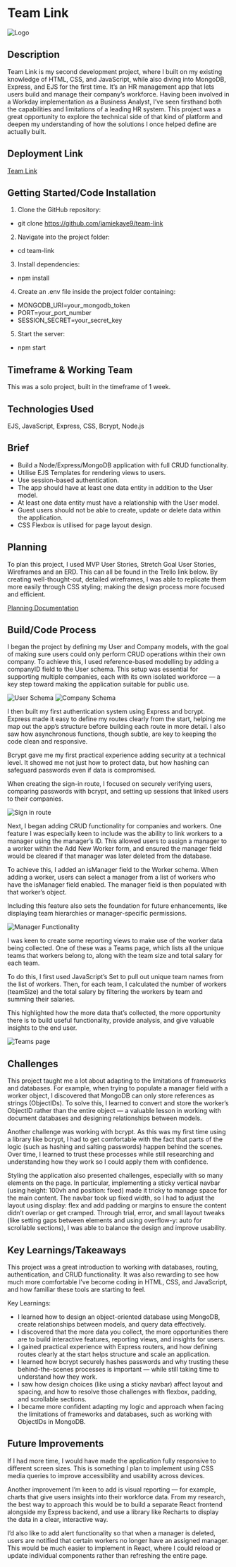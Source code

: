 # Team Link

![Logo](public/images/readmelogo.png)

## Description

Team Link is my second development project, where I built on my existing knowledge of HTML, CSS, and JavaScript, while also diving into MongoDB, Express, and EJS for the first time. It’s an HR management app that lets users build and manage their company’s workforce. Having been involved in a Workday implementation as a Business Analyst, I’ve seen firsthand both the capabilities and limitations of a leading HR system. This project was a great opportunity to explore the technical side of that kind of platform and deepen my understanding of how the solutions I once helped define are actually built.

## Deployment Link

[Team Link](https://team-link-phi.vercel.app/)

## Getting Started/Code Installation

1. Clone the GitHub repository:
  - git clone https://github.com/jamiekaye9/team-link
2. Navigate into the project folder:
  - cd team-link
3. Install dependencies:
  - npm install
4. Create an .env file inside the project folder containing:
  - MONGODB_URI=your_mongodb_token
  - PORT=your_port_number
  - SESSION_SECRET=your_secret_key
5. Start the server:
  - npm start

## Timeframe & Working Team

This was a solo project, built in the timeframe of 1 week.

## Technologies Used

EJS, JavaScript, Express, CSS, Bcrypt, Node.js

## Brief

- Build a Node/Express/MongoDB application with full CRUD functionality.
- Utilise EJS Templates for rendering views to users.
- Use session-based authentication.
- The app should have at least one data entity in addition to the User model.
- At least one data entity must have a relationship with the User model.
- Guest users should not be able to create, update or delete data within the application.
- CSS Flexbox is utilised for page layout design.

## Planning

To plan this project, I used MVP User Stories, Stretch Goal User Stories, Wireframes and an ERD. This can all be found in the Trello link below. By creating well-thought-out, detailed wireframes, I was able to replicate them more easily through CSS styling; making the design process more focused and efficient.

[Planning Documentation](https://trello.com/invite/b/67a54527088349ac4dca06e8/ATTI844fb3af6eeffc5084aca4d00188fa9e16219B37/project-2)

## Build/Code Process

I began the project by defining my User and Company models, with the goal of making sure users could only perform CRUD operations within their own company. To achieve this, I used reference-based modelling by adding a companyID field to the User schema. This setup was essential for supporting multiple companies, each with its own isolated workforce — a key step toward making the application suitable for public use.

![User Schema](public/images/userschema.png)
![Company Schema](public/images/companyschema.png)

I then built my first authentication system using Express and bcrypt. Express made it easy to define my routes clearly from the start, helping me map out the app’s structure before building each route in more detail. I also saw how asynchronous functions, though subtle, are key to keeping the code clean and responsive.

Bcrypt gave me my first practical experience adding security at a technical level. It showed me not just how to protect data, but how hashing can safeguard passwords even if data is compromised.

When creating the sign-in route, I focused on securely verifying users, comparing passwords with bcrypt, and setting up sessions that linked users to their companies.

![Sign in route](public/images/signin.png)

Next, I began adding CRUD functionality for companies and workers. One feature I was especially keen to include was the ability to link workers to a manager using the manager’s ID. This allowed users to assign a manager to a worker within the Add New Worker form, and ensured the manager field would be cleared if that manager was later deleted from the database.

To achieve this, I added an isManager field to the Worker schema. When adding a worker, users can select a manager from a list of workers who have the isManager field enabled. The manager field is then populated with that worker’s object.

Including this feature also sets the foundation for future enhancements, like displaying team hierarchies or manager-specific permissions.

![Manager Functionality](public/images/addworker.png)

I was keen to create some reporting views to make use of the worker data being collected. One of these was a Teams page, which lists all the unique teams that workers belong to, along with the team size and total salary for each team.

To do this, I first used JavaScript’s Set to pull out unique team names from the list of workers. Then, for each team, I calculated the number of workers (teamSize) and the total salary by filtering the workers by team and summing their salaries.

This highlighted how the more data that’s collected, the more opportunity there is to build useful functionality, provide analysis, and give valuable insights to the end user.

![Teams page](public/images/teams.png)

## Challenges

This project taught me a lot about adapting to the limitations of frameworks and databases. For example, when trying to populate a manager field with a worker object, I discovered that MongoDB can only store references as strings (ObjectIDs). To solve this, I learned to convert and store the worker’s ObjectID rather than the entire object — a valuable lesson in working with document databases and designing relationships between models.

Another challenge was working with bcrypt. As this was my first time using a library like bcrypt, I had to get comfortable with the fact that parts of the logic (such as hashing and salting passwords) happen behind the scenes. Over time, I learned to trust these processes while still researching and understanding how they work so I could apply them with confidence.

Styling the application also presented challenges, especially with so many elements on the page. In particular, implementing a sticky vertical navbar (using height: 100vh and position: fixed) made it tricky to manage space for the main content. The navbar took up fixed width, so I had to adjust the layout using display: flex and add padding or margins to ensure the content didn’t overlap or get cramped. Through trial, error, and small layout tweaks (like setting gaps between elements and using overflow-y: auto for scrollable sections), I was able to balance the design and improve usability.

## Key Learnings/Takeaways

This project was a great introduction to working with databases, routing, authentication, and CRUD functionality. It was also rewarding to see how much more comfortable I’ve become coding in HTML, CSS, and JavaScript, and how familiar these tools are starting to feel.

Key Learnings:
- I learned how to design an object-oriented database using MongoDB, create relationships between models, and query data effectively.
- I discovered that the more data you collect, the more opportunities there are to build interactive features, reporting views, and insights for users.
- I gained practical experience with Express routers, and how defining routes clearly at the start helps structure and scale an application.
- I learned how bcrypt securely hashes passwords and why trusting these behind-the-scenes processes is important — while still taking time to understand how they work.
- I saw how design choices (like using a sticky navbar) affect layout and spacing, and how to resolve those challenges with flexbox, padding, and scrollable sections.
- I became more confident adapting my logic and approach when facing the limitations of frameworks and databases, such as working with ObjectIDs in MongoDB.

## Future Improvements 

If I had more time, I would have made the application fully responsive to different screen sizes. This is something I plan to implement using CSS media queries to improve accessibility and usability across devices.

Another improvement I’m keen to add is visual reporting — for example, charts that give users insights into their workforce data. From my research, the best way to approach this would be to build a separate React frontend alongside my Express backend, and use a library like Recharts to display the data in a clear, interactive way.

I’d also like to add alert functionality so that when a manager is deleted, users are notified that certain workers no longer have an assigned manager. This would be much easier to implement in React, where I could reload or update individual components rather than refreshing the entire page.
